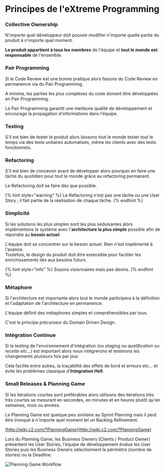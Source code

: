 # Principes de l'eXtreme Programming

### Collective Ownership

N'importe quel développeur doit pouvoir modifier n'importe quelle partie du produit à n'importe quel moment.

**Le produit appartient à tous les membres** de l'équipe et **tout le monde est responsable** de l'ensemble.

### Pair Programming

Si le Code Review est une bonne pratique alors faisons du Code Review en permanence via du Pair Programming.

A minima, les parties les plus complexes du code doivent être développées en Pair Programming.

Le Pair Programming garantit une meilleure qualité de développement et encourage la propagation d'informations dans l'équipe.

### Testing

S'il est bien de tester le produit alors laissons tout le monde tester tout le temps via des tests unitaires automatisés, même les clients avec des tests fonctionnels.

### Refactoring

S'il est bien de concevoir avant de développer alors pourquoi en faire une tâche du quotidien pour tout le monde grâce au refactoring permanent.

Le Refactoring doit se faire dès que possible.

{% hint style="warning" %}
Le Refactoring n'est pas une tâche ou une User Story ; il fait partie de la réalisation de chaque tâche.
{% endhint %}

### Simplicité

Si les solutions les plus simples sont les plus séduisantes alors implémentons le système avec l'**architecture la plus simple** possible afin de répondre au **besoin actuel**.

L'équipe doit se concentrer sur le besoin actuel. Rien n'est implémenté à l'avance.  
Toutefois, le design du produit doit être extensible pour faciliter les enrichissements liés aux besoins futurs.

{% hint style="info" %}
Soyons visionnaires mais pas devins.
{% endhint %}

### Métaphore

Si l'architecture est importante alors tout le monde participera à la définition et l'adaptation de l'architecture en permanence.

L'équipe définit des métaphores simples et compréhensibles par tous.

C'est le principe précurseur du Domain Driven Design.

### Intégration Continue

Si le testing de l'environnement d'intégration _\(ou staging ou qualification ou recette etc...\)_ est important alors nous intégrerons et testerons les changements plusieurs fois par jour.

Cela facilite entre autres, la traçabilité des effets de bord et erreurs etc... et évite les problèmes classique d'**Integration Hell**.

### Small Releases & Planning Game

Si les itérations courtes sont préférables alors utilisons des itérations très très courtes se mesurant en secondes, en minutes et en heures plutôt qu'en semaines, mois ou années.

Le Planning Game est quelque peu similaire au Sprint Planning mais il peut être invoqué à n'importe quel moment tel un Backlog Refinement.

[http://wiki.c2.com/?PlanningGame](http://wiki.c2.com/?PlanningGame)

Lors du Planning Game, les Business Owners \(Clients / Product Owner\) présentent les User Stories, l'équipe de développement évalue les User Stories puis les Business Owners sélectionnent le périmètre \(nombre de stories\) ou la Deadline.

![Planning Game Workflow](../.gitbook/assets/planning-game-flow-chart.gif)

